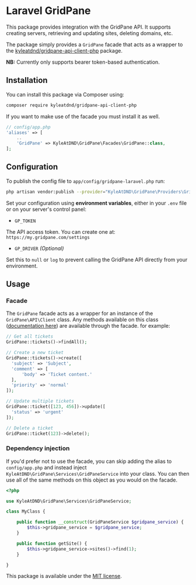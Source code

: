 # Laravel GridPane

This package provides integration with the GridPane API. It supports creating servers, retrieving and updating sites, deleting domains, etc.

The package simply provides a `GridPane` facade that acts as a wrapper to the [kyleatdnd/gridpane-api-client-php](https://github.com/kyleatdnd/gridpane-api-client-php) package.

**NB:** Currently only supports bearer token-based authentication.

## Installation

You can install this package via Composer using:

```bash
composer require kyleatdnd/gridpane-api-client-php
```

If you want to make use of the facade you must install it as well.

```php
// config/app.php
'aliases' => [
    ..
    'GridPane' => KyleAtDND\GridPane\Facades\GridPane::class,
];
```

## Configuration


To publish the config file to `app/config/gridpane-laravel.php` run:

```bash
php artisan vendor:publish --provider="KyleAtDND\GridPane\Providers\GridPaneServiceProvider"
```


Set your configuration using **environment variables**, either in your `.env` file or on your server's control panel:

- `GP_TOKEN`

The API access token. You can create one at: `https://my.gridpane.com/settings`

- `GP_DRIVER` _(Optional)_

Set this to `null` or `log` to prevent calling the GridPane API directly from your environment.

## Usage

### Facade

The `GridPane` facade acts as a wrapper for an instance of the `GridPane\API\Client` class. Any methods available on this class ([documentation here](https://github.com/kyleatdnd/gridpane-api-client-php#usage)) are available through the facade. for example:

```php
// Get all tickets
GridPane::tickets()->findAll();

// Create a new ticket
GridPane::tickets()->create([
  'subject' => 'Subject',
  'comment' => [
      'body' => 'Ticket content.'
  ],
  'priority' => 'normal'
]);

// Update multiple tickets
GridPane::ticket([123, 456])->update([
  'status' => 'urgent'
]);

// Delete a ticket
GridPane::ticket(123)->delete();
```

### Dependency injection

If you'd prefer not to use the facade, you can skip adding the alias to `config/app.php` and instead inject `KyleAtDND\GridPane\Services\GridPaneService` into your class. You can then use all of the same methods on this object as you would on the facade.

```php
<?php

use KyleAtDND\GridPane\Services\GridPaneService;

class MyClass {

    public function __construct(GridPaneService $gridpane_service) {
        $this->gridpane_service = $gridpane_service;
    }

    public function getSite() {
        $this->gridpane_service->sites()->find(1);
    }

}
```

This package is available under the [MIT license](http://opensource.org/licenses/MIT).
